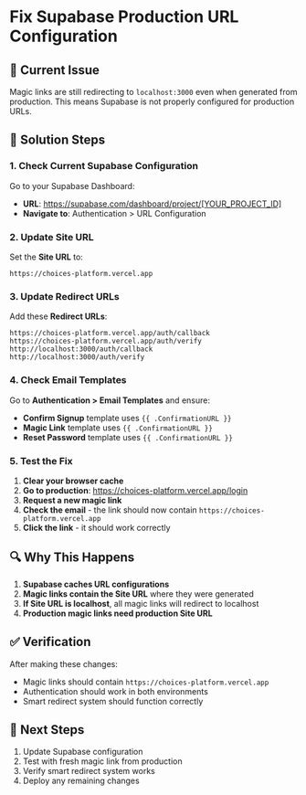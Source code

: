 # Fix Supabase Production URL Configuration

## 🚨 **Current Issue**
Magic links are still redirecting to `localhost:3000` even when generated from production. This means Supabase is not properly configured for production URLs.

## 🔧 **Solution Steps**

### 1. **Check Current Supabase Configuration**

Go to your Supabase Dashboard:
- **URL**: https://supabase.com/dashboard/project/[YOUR_PROJECT_ID]
- **Navigate to**: Authentication > URL Configuration

### 2. **Update Site URL**
Set the **Site URL** to:
```
https://choices-platform.vercel.app
```

### 3. **Update Redirect URLs**
Add these **Redirect URLs**:
```
https://choices-platform.vercel.app/auth/callback
https://choices-platform.vercel.app/auth/verify
http://localhost:3000/auth/callback
http://localhost:3000/auth/verify
```

### 4. **Check Email Templates**
Go to **Authentication > Email Templates** and ensure:
- **Confirm Signup** template uses `{{ .ConfirmationURL }}`
- **Magic Link** template uses `{{ .ConfirmationURL }}`
- **Reset Password** template uses `{{ .ConfirmationURL }}`

### 5. **Test the Fix**

1. **Clear your browser cache**
2. **Go to production**: https://choices-platform.vercel.app/login
3. **Request a new magic link**
4. **Check the email** - the link should now contain `https://choices-platform.vercel.app`
5. **Click the link** - it should work correctly

## 🔍 **Why This Happens**

1. **Supabase caches URL configurations**
2. **Magic links contain the Site URL** where they were generated
3. **If Site URL is localhost**, all magic links will redirect to localhost
4. **Production magic links need production Site URL**

## ✅ **Verification**

After making these changes:
- Magic links should contain `https://choices-platform.vercel.app`
- Authentication should work in both environments
- Smart redirect system should function correctly

## 🚀 **Next Steps**

1. Update Supabase configuration
2. Test with fresh magic link from production
3. Verify smart redirect system works
4. Deploy any remaining changes
